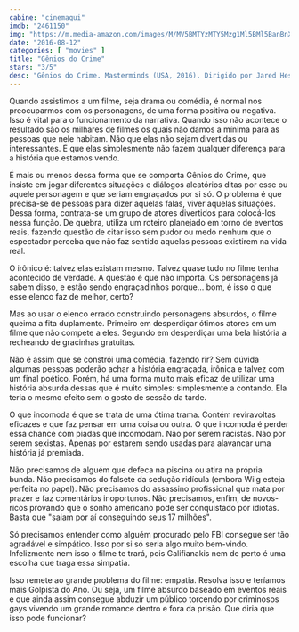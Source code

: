 ```yaml
---
cabine: "cinemaqui"
imdb: "2461150"
img: "https://m.media-amazon.com/images/M/MV5BMTYzMTY5Mzg1Ml5BMl5BanBnXkFtZTgwNTUzODUwNjE@._V1_SY150_CR0,0,101,150_.jpg"
date: "2016-08-12"
categories: [ "movies" ]
title: "Gênios do Crime"
stars: "3/5"
desc: "Gênios do Crime. Masterminds (USA, 2016). Dirigido por Jared Hess. Escrito por Chris Bowman, Hubbel Palmer, Emily Spivey, Emily Spivey, Chris Bowman, Hubbel Palmer. Com Kate McKinnon, Kristen Wiig, Jason Sudeikis, Zach Galifianakis, Owen Wilson, Leslie Jones, Mary Elizabeth Ellis, Jon Daly, Ken Marino."
---
```

Quando assistimos a um filme, seja drama ou comédia, é normal nos preocuparmos com os personagens, de uma forma positiva ou negativa. Isso é vital para o funcionamento da narrativa. Quando isso não acontece o resultado são os milhares de filmes os quais não damos a mínima para as pessoas que nele habitam. Não que elas não sejam divertidas ou interessantes. É que elas simplesmente não fazem qualquer diferença para a história que estamos vendo.

É mais ou menos dessa forma que se comporta Gênios do Crime, que insiste em jogar diferentes situações e diálogos aleatórios ditas por esse ou aquele personagem e que seriam engraçados por si só. O problema é que precisa-se de pessoas para dizer aquelas falas, viver aquelas situações. Dessa forma, contrata-se um grupo de atores divertidos para colocá-los nessa função. De quebra, utiliza um roteiro planejado em torno de eventos reais, fazendo questão de citar isso sem pudor ou medo nenhum que o espectador perceba que não faz sentido aquelas pessoas existirem na vida real.

O irônico é: talvez elas existam mesmo. Talvez quase tudo no filme tenha acontecido de verdade. A questão é que não importa. Os personagens já sabem disso, e estão sendo engraçadinhos porque... bom, é isso o que esse elenco faz de melhor, certo?

Mas ao usar o elenco errado construindo personagens absurdos, o filme queima a fita duplamente. Primeiro em desperdiçar ótimos atores em um filme que não compete a eles. Segundo em desperdiçar uma bela história a recheando de gracinhas gratuitas.

Não é assim que se constrói uma comédia, fazendo rir? Sem dúvida algumas pessoas poderão achar a história engraçada, irônica e talvez com um final poético. Porém, há uma forma muito mais eficaz de utilizar uma história absurda dessas que é muito simples: simplesmente a contando. Ela teria o mesmo efeito sem o gosto de sessão da tarde.

O que incomoda é que se trata de uma ótima trama. Contém reviravoltas eficazes e que faz pensar em uma coisa ou outra. O que incomoda é perder essa chance com piadas que incomodam. Não por serem racistas. Não por serem sexistas. Apenas por estarem sendo usadas para alavancar uma história já premiada.

Não precisamos de alguém que defeca na piscina ou atira na própria bunda. Não precisamos do falsete da sedução ridícula (embora Wiig esteja perfeita no papel). Não precisamos do assassino profissional que mata por prazer e faz comentários inoportunos. Não precisamos, enfim, de novos-ricos provando que o sonho americano pode ser conquistado por idiotas. Basta que "saiam por aí conseguindo seus 17 milhões".

Só precisamos entender como alguém procurado pelo FBI consegue ser tão agradável e simpático. Isso por si só seria algo muito bem-vindo. Infelizmente nem isso o filme te trará, pois Galifianakis nem de perto é uma escolha que traga essa simpatia.

Isso remete ao grande problema do filme: empatia. Resolva isso e teríamos mais Golpista do Ano. Ou seja, um filme absurdo baseado em eventos reais e que ainda assim consegue abduzir um público torcendo por criminosos gays vivendo um grande romance dentro e fora da prisão. Que diria que isso pode funcionar?
